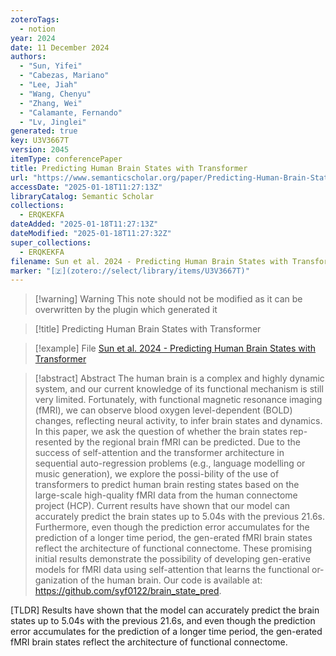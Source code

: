 ```yaml
---
zoteroTags:
  - notion
year: 2024
date: 11 December 2024
authors:
  - "Sun, Yifei"
  - "Cabezas, Mariano"
  - "Lee, Jiah"
  - "Wang, Chenyu"
  - "Zhang, Wei"
  - "Calamante, Fernando"
  - "Lv, Jinglei"
generated: true
key: U3V3667T
version: 2045
itemType: conferencePaper
title: Predicting Human Brain States with Transformer
url: "https://www.semanticscholar.org/paper/Predicting-Human-Brain-States-with-Transformer-Sun-Cabezas/cdb93661391c29ed3aa48cfcf14bcd08624be51a"
accessDate: "2025-01-18T11:27:13Z"
libraryCatalog: Semantic Scholar
collections:
  - ERQKEKFA
dateAdded: "2025-01-18T11:27:13Z"
dateModified: "2025-01-18T11:27:32Z"
super_collections:
  - ERQKEKFA
filename: Sun et al. 2024 - Predicting Human Brain States with Transformer
marker: "[🇿](zotero://select/library/items/U3V3667T)"
---
```


>[!warning] Warning
> This note should not be modified as it can be overwritten by the plugin which generated it

> [!title] Predicting Human Brain States with Transformer

> [!example] File
> [Sun et al. 2024 - Predicting Human Brain States with Transformer](Sun%20et%20al.%202024%20-%20Predicting%20Human%20Brain%20States%20with%20Transformer.pdf)

> [!abstract] Abstract
> The human brain is a complex and highly dynamic system, and our current knowledge of its functional mechanism is still very limited. Fortunately, with functional magnetic resonance imaging (fMRI), we can observe blood oxygen level-dependent (BOLD) changes, reflecting neural activity, to infer brain states and dynamics. In this paper, we ask the question of whether the brain states rep-resented by the regional brain fMRI can be predicted. Due to the success of self-attention and the transformer architecture in sequential auto-regression problems (e.g., language modelling or music generation), we explore the possi-bility of the use of transformers to predict human brain resting states based on the large-scale high-quality fMRI data from the human connectome project (HCP). Current results have shown that our model can accurately predict the brain states up to 5.04s with the previous 21.6s. Furthermore, even though the prediction error accumulates for the prediction of a longer time period, the gen-erated fMRI brain states reflect the architecture of functional connectome. These promising initial results demonstrate the possibility of developing gen-erative models for fMRI data using self-attention that learns the functional or-ganization of the human brain. Our code is available at: https://github.com/syf0122/brain_state_pred.

[TLDR] Results have shown that the model can accurately predict the brain states up to 5.04s with the previous 21.6s, and even though the prediction error accumulates for the prediction of a longer time period, the gen-erated fMRI brain states reflect the architecture of functional connectome.

